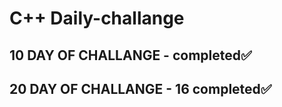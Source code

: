 # C++ Daily-challange

## 10 DAY OF CHALLANGE  - completed✅

## 20 DAY OF CHALLANGE  - 16 completed✅

